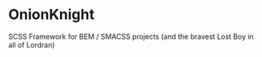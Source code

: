 OnionKnight
===========

SCSS Framework for BEM / SMACSS projects (and the bravest Lost Boy in all of Lordran)
